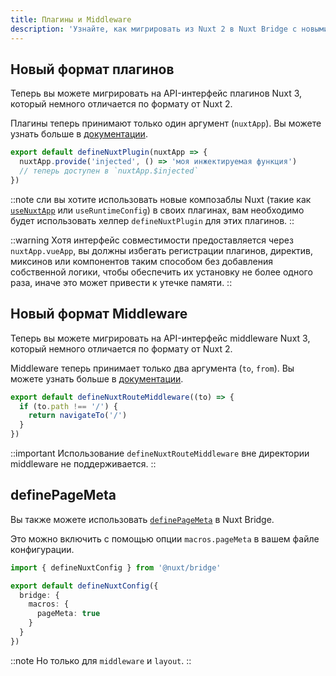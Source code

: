 ```yaml
---
title: Плагины и Middleware
description: 'Узнайте, как мигрировать из Nuxt 2 в Nuxt Bridge с новыми плагинами и middleware.'
---
```


## Новый формат плагинов

Теперь вы можете мигрировать на API-интерфейс плагинов Nuxt 3, который немного отличается по формату от Nuxt 2.

Плагины теперь принимают только один аргумент (`nuxtApp`). Вы можете узнать больше в [документации](/docs/guide/directory-structure/plugins).

```js [plugins/hello.ts]
export default defineNuxtPlugin(nuxtApp => {
  nuxtApp.provide('injected', () => 'моя инжектируемая функция')
  // теперь доступен в `nuxtApp.$injected`
})
```

::note
сли вы хотите использовать новые композаблы Nuxt (такие как [`useNuxtApp`](/docs/api/composables/use-nuxt-app) или `useRuntimeConfig`) в своих плагинах, вам необходимо будет использовать хелпер `defineNuxtPlugin` для этих плагинов.
::

::warning
Хотя интерфейс совместимости предоставляется через `nuxtApp.vueApp`, вы должны избегать регистрации плагинов, директив, миксинов или компонентов таким способом без добавления собственной логики, чтобы обеспечить их установку не более одного раза, иначе это может привести к утечке памяти.
::

## Новый формат Middleware

Теперь вы можете мигрировать на API-интерфейс middleware Nuxt 3, который немного отличается по формату от Nuxt 2.

Middleware теперь принимает только два аргумента (`to`, `from`). Вы можете узнать больше в [документации](/docs/guide/directory-structure/middleware).

```ts twoslash
export default defineNuxtRouteMiddleware((to) => {
  if (to.path !== '/') {
    return navigateTo('/')
  }
})
```

::important
Использование `defineNuxtRouteMiddleware` вне директории middleware не поддерживается.
::

## definePageMeta

Вы также можете использовать [`definePageMeta`](/docs/api/utils/define-page-meta) в Nuxt Bridge.

Это можно включить с помощью опции `macros.pageMeta` в вашем файле конфигурации.

```ts [nuxt.config.ts]
import { defineNuxtConfig } from '@nuxt/bridge'

export default defineNuxtConfig({
  bridge: {
    macros: {
      pageMeta: true
    }
  }
})
```

::note
Но только для `middleware` и `layout`.
::
